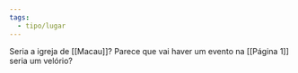 ```yaml
---
tags:
  - tipo/lugar
---
```

Seria a igreja de [[Macau]]?
Parece que vai haver um evento na [[Página 1]]
seria um velório?
